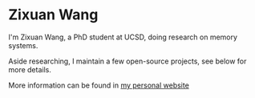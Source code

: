 # Zixuan Wang

I'm Zixuan Wang, a PhD student at UCSD, doing research on memory systems.

Aside researching, I maintain a few open-source projects, see below for more details.

More information can be found in [my personal website](https://thenetadmin.net)
